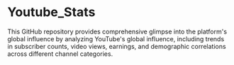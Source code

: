 # Youtube_Stats
This GitHub repository provides comprehensive glimpse into the platform's global influence by analyzing YouTube's global influence, including trends in subscriber counts, video views, earnings, and demographic correlations across different channel categories.
